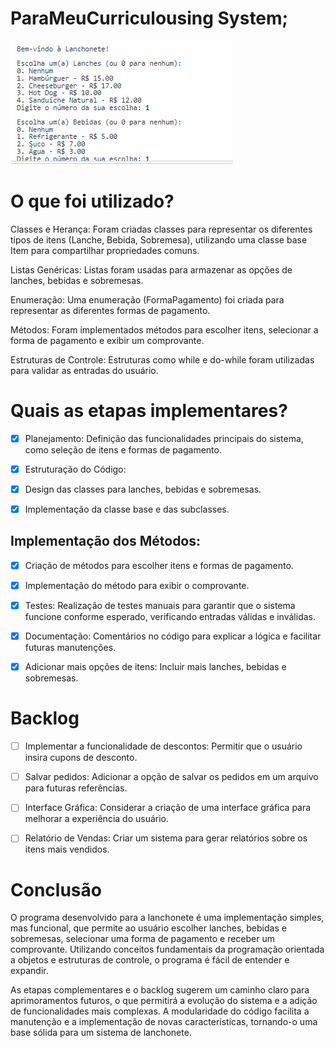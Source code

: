 # ParaMeuCurriculousing System;
![alt text](<Captura de tela 2024-10-01 150637.png>)

# O que foi utilizado?

Classes e Herança: Foram criadas classes para representar os diferentes tipos de itens (Lanche, Bebida, Sobremesa), utilizando uma classe base Item para compartilhar propriedades comuns.

Listas Genéricas: Listas foram usadas para armazenar as opções de lanches, bebidas e sobremesas.

Enumeração: Uma enumeração (FormaPagamento) foi criada para representar as diferentes formas de pagamento.

Métodos: Foram implementados métodos para escolher itens, selecionar a forma de pagamento e exibir um comprovante.

Estruturas de Controle: Estruturas como while e do-while foram utilizadas para validar as entradas do usuário.

# Quais as etapas implementares?

- [x] Planejamento: Definição das funcionalidades principais do sistema, como seleção de itens e formas de pagamento.

- [x] Estruturação do Código:

- [x] Design das classes para lanches, bebidas e sobremesas.
- [x] Implementação da classe base e das subclasses.

## Implementação dos Métodos:

- [x] Criação de métodos para escolher itens e formas de pagamento.
- [x] Implementação do método para exibir o comprovante.
- [x] Testes: Realização de testes manuais para garantir que o sistema funcione conforme esperado, verificando entradas válidas e inválidas.

- [x] Documentação: Comentários no código para explicar a lógica e facilitar futuras manutenções.

- [x] Adicionar mais opções de itens: Incluir mais lanches, bebidas e sobremesas.

# Backlog

- [ ] Implementar a funcionalidade de descontos: Permitir que o usuário insira cupons de desconto.

- [ ] Salvar pedidos: Adicionar a opção de salvar os pedidos em um arquivo para futuras referências.

- [ ] Interface Gráfica: Considerar a criação de uma interface gráfica para melhorar a experiência do usuário.

- [ ] Relatório de Vendas: Criar um sistema para gerar relatórios sobre os itens mais vendidos.

# Conclusão
O programa desenvolvido para a lanchonete é uma implementação simples, mas funcional, que permite ao usuário escolher lanches, bebidas e sobremesas, selecionar uma forma de pagamento e receber um comprovante. Utilizando conceitos fundamentais da programação orientada a objetos e estruturas de controle, o programa é fácil de entender e expandir.

As etapas complementares e o backlog sugerem um caminho claro para aprimoramentos futuros, o que permitirá a evolução do sistema e a adição de funcionalidades mais complexas. A modularidade do código facilita a manutenção e a implementação de novas características, tornando-o uma base sólida para um sistema de lanchonete.